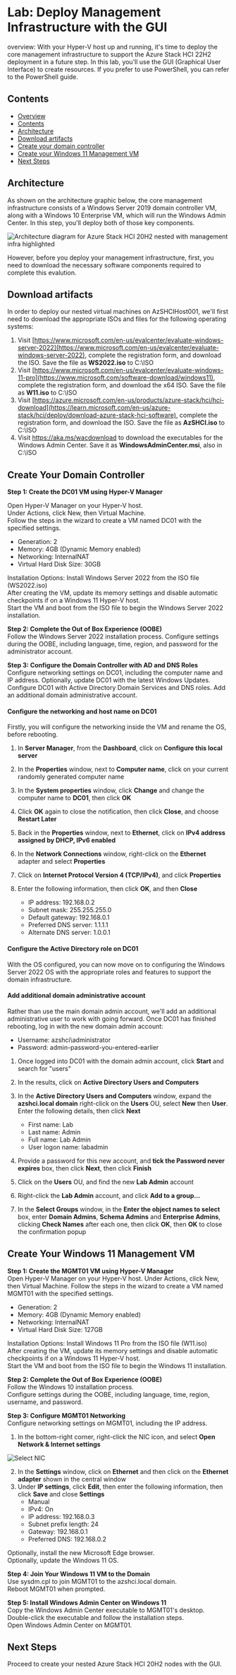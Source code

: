 # Lab: Deploy Management Infrastructure with the GUI

overview: 
With your Hyper-V host up and running, it's time to deploy the core management infrastructure to support the Azure Stack HCI 22H2 deployment in a future step.
In this lab, you'll use the GUI (Graphical User Interface) to create resources. 
If you prefer to use PowerShell, you can refer to the PowerShell guide.

Contents
-----------
- [Overview](#overview)
- [Contents](#contents)
- [Architecture](#architecture)
- [Download artifacts](#download-artifacts)
- [Create your domain controller](#create-your-domain-controller)
- [Create your Windows 11 Management VM](#create-your-windows-11-management-vm)
- [Next Steps](#next-steps)


Architecture
-----------

As shown on the architecture graphic below, the core management infrastructure consists of a Windows Server 2019 domain controller VM, along with a Windows 10 Enterprise VM, which will run the Windows Admin Center.  In this step, you'll deploy both of those key components.

![Architecture diagram for Azure Stack HCI 20H2 nested with management infra highlighted](/archive/media/nested_virt_mgmt_ga.png "Architecture diagram for Azure Stack HCI 20H2 nested with management infra highlighted")

However, before you deploy your management infrastructure, first, you need to download the necessary software components required to complete this evalution.

Download artifacts
-----------
In order to deploy our nested virtual machines on AzSHCIHost001, we'll first need to download the appropriate ISOs and files for the following operating systems:

1. Visit [https://www.microsoft.com/en-us/evalcenter/evaluate-windows-server-2022](https://www.microsoft.com/en-us/evalcenter/evaluate-windows-server-2022), complete the registration form, and download the ISO.  Save the file as **WS2022.iso** to C:\ISO
2. Visit [https://www.microsoft.com/en-us/evalcenter/evaluate-windows-11-pro](https://www.microsoft.com/software-download/windows11), complete the registration form, and download the x64 ISO.  Save the file as **W11.iso** to C:\ISO
3. Visit [https://azure.microsoft.com/en-us/products/azure-stack/hci/hci-download](https://learn.microsoft.com/en-us/azure-stack/hci/deploy/download-azure-stack-hci-software), complete the registration form, and download the ISO.  Save the file as **AzSHCI.iso** to C:\ISO
4. Visit https://aka.ms/wacdownload to download the executables for the Windows Admin Center.  Save it as **WindowsAdminCenter.msi**, also in C:\ISO

Create Your Domain Controller
-----------------------------
**Step 1: Create the DC01 VM using Hyper-V Manager**

Open Hyper-V Manager on your Hyper-V host.  
Under Actions, click New, then Virtual Machine.  
Follow the steps in the wizard to create a VM named DC01 with the specified settings.  
* Generation: 2  
* Memory: 4GB (Dynamic Memory enabled)  
* Networking: InternalNAT    
* Virtual Hard Disk Size: 30GB  

Installation Options: Install Windows Server 2022 from the ISO file (WS2022.iso)  
After creating the VM, update its memory settings and disable automatic checkpoints if on a Windows 11 Hyper-V host.  
Start the VM and boot from the ISO file to begin the Windows Server 2022 installation.  

**Step 2: Complete the Out of Box Experience (OOBE)**  
Follow the Windows Server 2022 installation process.
Configure settings during the OOBE, including language, time, region, and password for the administrator account.

**Step 3: Configure the Domain Controller with AD and DNS Roles**  
Configure networking settings on DC01, including the computer name and IP address.
Optionally, update DC01 with the latest Windows Updates.
Configure DC01 with Active Directory Domain Services and DNS roles.
Add an additional domain administrative account.

#### Configure the networking and host name on DC01 ####
Firstly, you will configure the networking inside the VM and rename the OS, before rebooting.

1. In **Server Manager**, from the **Dashboard**, click on **Configure this local server**
2. In the **Properties** window, next to **Computer name**, click on your current randomly generated computer name
3. In the **System properties** window, click **Change** and change the computer name to **DC01**, then click **OK**
4. Click **OK** again to close the notification, then click **Close**, and choose **Restart Later**
5. Back in the **Properties** window, next to **Ethernet**, click on **IPv4 address assigned by DHCP, IPv6 enabled**
6. In the **Network Connections** window, right-click on the **Ethernet** adapter and select **Properties**
7. Click on **Internet Protocol Version 4 (TCP/IPv4)**, and click **Properties**
8. Enter the following information, then click **OK**, and then **Close**

   * IP address: 192.168.0.2
   * Subnet mask: 255.255.255.0
   * Default gateway: 192.168.0.1
   * Preferred DNS server: 1.1.1.1
   * Alternate DNS server: 1.0.0.1

#### Configure the Active Directory role on DC01 ####
With the OS configured, you can now move on to configuring the Windows Server 2022 OS with the appropriate roles and features to support the domain infrastructure.

#### Add additional domain administrative account ####

Rather than use the main domain admin account, we'll add an additional administrative user to work with going forward. Once DC01 has finished rebooting, log in with the new domain admin account:

* Username: azshci\administrator
* Password: admin-password-you-entered-earlier

1. Once logged into DC01 with the domain admin account, click **Start** and search for "users"
2. In the results, click on **Active Directory Users and Computers**
3. In the **Active Directory Users and Computers** window, expand the **azshci.local domain** right-click on the **Users** OU, select **New** then **User**.  Enter the following details, then click **Next**

   * First name: Lab
   * Last name: Admin
   * Full name: Lab Admin
   * User logon name: labadmin

4. Provide a password for this new account, and **tick the Password never expires** box, then click **Next**, then click **Finish**
5. Click on the **Users** OU, and find the new **Lab Admin** account
6. Right-click the **Lab Admin** account, and click **Add to a group...**
7. In the **Select Groups** window, in the **Enter the object names to select** box, enter **Domain Admins**, **Schema Admins** and **Enterprise Admins**, clicking **Check Names** after each one, then click **OK**, then **OK** to close the confirmation popup



Create Your Windows 11 Management VM
-------------------------------------

**Step 1: Create the MGMT01 VM using Hyper-V Manager**    
Open Hyper-V Manager on your Hyper-V host.
Under Actions, click New, then Virtual Machine.
Follow the steps in the wizard to create a VM named MGMT01 with the specified settings.
* Generation: 2  
* Memory: 4GB (Dynamic Memory enabled)  
* Networking: InternalNAT  
* Virtual Hard Disk Size: 127GB  

Installation Options: Install Windows 11 Pro from the ISO file (W11.iso)  
After creating the VM, update its memory settings and disable automatic checkpoints if on a Windows 11 Hyper-V host.  
Start the VM and boot from the ISO file to begin the Windows 11 installation.  

**Step 2: Complete the Out of Box Experience (OOBE)**  
Follow the Windows 10 installation process.  
Configure settings during the OOBE, including language, time, region, username, and password.  

**Step 3: Configure MGMT01 Networking**  
Configure networking settings on MGMT01, including the IP address.  

1. In the bottom-right corner, right-click the NIC icon, and select **Open Network & Internet settings**

![Select NIC](/archive/media/nic_adapter.png "Select NIC")

2. In the **Settings** window, click on **Ethernet** and then click on the **Ethernet adapter** shown in the central window
3. Under **IP settings**, click **Edit**, then enter the following information, then click **Save** and close **Settings**
   * Manual
   * IPv4: On
   * IP address: 192.168.0.3
   * Subnet prefix length: 24
   * Gateway: 192.168.0.1
   * Preferred DNS: 192.168.0.2

Optionally, install the new Microsoft Edge browser.    
Optionally, update the Windows 11 OS.    

**Step 4: Join Your Windows 11 VM to the Domain**  
Use sysdm.cpl to join MGMT01 to the azshci.local domain.  
Reboot MGMT01 when prompted.  

**Step 5: Install Windows Admin Center on Windows 11**  
Copy the Windows Admin Center executable to MGMT01's desktop.  
Double-click the executable and follow the installation steps.  
Open Windows Admin Center on MGMT01.  

## Next Steps
Proceed to create your nested Azure Stack HCI 20H2 nodes with the GUI.